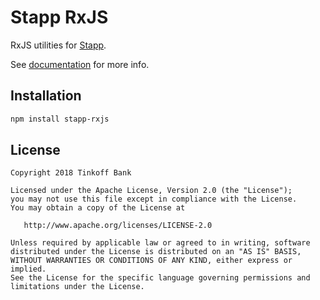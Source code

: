 # Stapp RxJS

RxJS utilities for [Stapp](https://github.com/TinkoffCreditSystems/stapp).

See [documentation](https://tinkoffcreditsystems.github.io/stapp/usage/interop.html) for more info.

## Installation
```bash
npm install stapp-rxjs
```

## License

```
Copyright 2018 Tinkoff Bank

Licensed under the Apache License, Version 2.0 (the "License");
you may not use this file except in compliance with the License.
You may obtain a copy of the License at

   http://www.apache.org/licenses/LICENSE-2.0

Unless required by applicable law or agreed to in writing, software
distributed under the License is distributed on an "AS IS" BASIS,
WITHOUT WARRANTIES OR CONDITIONS OF ANY KIND, either express or implied.
See the License for the specific language governing permissions and
limitations under the License.
```
